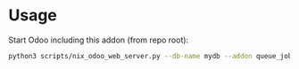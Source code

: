 # Usage

Start Odoo including this addon (from repo root):

```bash
python3 scripts/nix_odoo_web_server.py --db-name mydb --addon queue_job_batch
```
